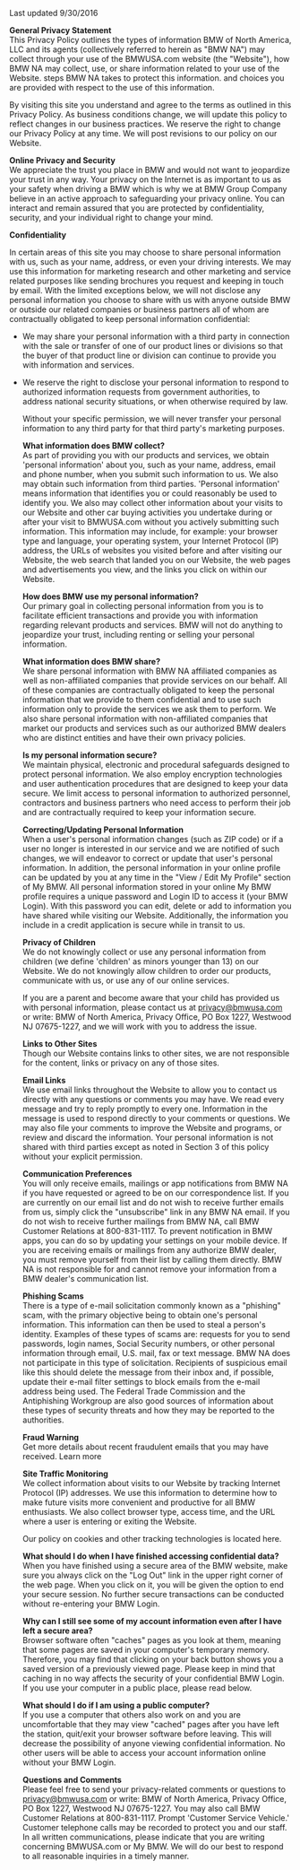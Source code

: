 Last updated 9/30/2016  
  
**General Privacy Statement**  
This Privacy Policy outlines the types of information BMW of North America, LLC and its agents (collectively referred to herein as "BMW NA") may collect through your use of the BMWUSA.com website (the "Website"), how BMW NA may collect, use, or share information related to your use of the Website. steps BMW NA takes to protect this information. and choices you are provided with respect to the use of this information.  
  
By visiting this site you understand and agree to the terms as outlined in this Privacy Policy. As business conditions change, we will update this policy to reflect changes in our business practices. We reserve the right to change our Privacy Policy at any time. We will post revisions to our policy on our Website.  
  
**Online Privacy and Security**  
We appreciate the trust you place in BMW and would not want to jeopardize your trust in any way. Your privacy on the Internet is as important to us as your safety when driving a BMW which is why we at BMW Group Company believe in an active approach to safeguarding your privacy online. You can interact and remain assured that you are protected by confidentiality, security, and your individual right to change your mind.  
  
**Confidentiality**  
  
In certain areas of this site you may choose to share personal information with us, such as your name, address, or even your driving interests. We may use this information for marketing research and other marketing and service related purposes like sending brochures you request and keeping in touch by email. With the limited exceptions below, we will not disclose any personal information you choose to share with us with anyone outside BMW or outside our related companies or business partners all of whom are contractually obligated to keep personal information confidential:  
  
*   We may share your personal information with a third party in connection with the sale or transfer of one of our product lines or divisions so that the buyer of that product line or division can continue to provide you with information and services.  
      
    
*   We reserve the right to disclose your personal information to respond to authorized information requests from government authorities, to address national security situations, or when otherwise required by law.  
      
    Without your specific permission, we will never transfer your personal information to any third party for that third party's marketing purposes.  
      
    **What information does BMW collect?**  
    As part of providing you with our products and services, we obtain 'personal information' about you, such as your name, address, email and phone number, when you submit such information to us. We also may obtain such information from third parties. 'Personal information' means information that identifies you or could reasonably be used to identify you. We also may collect other information about your visits to our Website and other car buying activities you undertake during or after your visit to BMWUSA.com without you actively submitting such information. This information may include, for example: your browser type and language, your operating system, your Internet Protocol (IP) address, the URLs of websites you visited before and after visiting our Website, the web search that landed you on our Website, the web pages and advertisements you view, and the links you click on within our Website.  
      
    **How does BMW use my personal information?**  
    Our primary goal in collecting personal information from you is to facilitate efficient transactions and provide you with information regarding relevant products and services. BMW will not do anything to jeopardize your trust, including renting or selling your personal information.  
      
    **What information does BMW share?**  
    We share personal information with BMW NA affiliated companies as well as non-affiliated companies that provide services on our behalf. All of these companies are contractually obligated to keep the personal information that we provide to them confidential and to use such information only to provide the services we ask them to perform. We also share personal information with non-affiliated companies that market our products and services such as our authorized BMW dealers who are distinct entities and have their own privacy policies.  
      
    **Is my personal information secure?**  
    We maintain physical, electronic and procedural safeguards designed to protect personal information. We also employ encryption technologies and user authentication procedures that are designed to keep your data secure. We limit access to personal information to authorized personnel, contractors and business partners who need access to perform their job and are contractually required to keep your information secure.  
      
    **Correcting/Updating Personal Information**  
    When a user's personal information changes (such as ZIP code) or if a user no longer is interested in our service and we are notified of such changes, we will endeavor to correct or update that user's personal information. In addition, the personal information in your online profile can be updated by you at any time in the "View / Edit My Profile" section of My BMW. All personal information stored in your online My BMW profile requires a unique password and Login ID to access it (your BMW Login). With this password you can edit, delete or add to information you have shared while visiting our Website. Additionally, the information you include in a credit application is secure while in transit to us.  
      
    **Privacy of Children**  
    We do not knowingly collect or use any personal information from children (we define 'children' as minors younger than 13) on our Website. We do not knowingly allow children to order our products, communicate with us, or use any of our online services.  
      
    If you are a parent and become aware that your child has provided us with personal information, please contact us at privacy@bmwusa.com or write: BMW of North America, Privacy Office, PO Box 1227, Westwood NJ 07675-1227, and we will work with you to address the issue.  
      
    **Links to Other Sites**  
    Though our Website contains links to other sites, we are not responsible for the content, links or privacy on any of those sites.  
      
    **Email Links**  
    We use email links throughout the Website to allow you to contact us directly with any questions or comments you may have. We read every message and try to reply promptly to every one. Information in the message is used to respond directly to your comments or questions. We may also file your comments to improve the Website and programs, or review and discard the information. Your personal information is not shared with third parties except as noted in Section 3 of this policy without your explicit permission.  
      
    **Communication Preferences**  
    You will only receive emails, mailings or app notifications from BMW NA if you have requested or agreed to be on our correspondence list. If you are currently on our email list and do not wish to receive further emails from us, simply click the "unsubscribe" link in any BMW NA email. If you do not wish to receive further mailings from BMW NA, call BMW Customer Relations at 800-831-1117. To prevent notification in BMW apps, you can do so by updating your settings on your mobile device. If you are receiving emails or mailings from any authorize BMW dealer, you must remove yourself from their list by calling them directly. BMW NA is not responsible for and cannot remove your information from a BMW dealer's communication list.  
      
    **Phishing Scams**  
    There is a type of e-mail solicitation commonly known as a "phishing" scam, with the primary objective being to obtain one's personal information. This information can then be used to steal a person's identity. Examples of these types of scams are: requests for you to send passwords, login names, Social Security numbers, or other personal information through email, U.S. mail, fax or text message. BMW NA does not participate in this type of solicitation. Recipients of suspicious email like this should delete the message from their inbox and, if possible, update their e-mail filter settings to block emails from the e-mail address being used. The Federal Trade Commission and the Antiphishing Workgroup are also good sources of information about these types of security threats and how they may be reported to the authorities.  
      
    **Fraud Warning**  
    Get more details about recent fraudulent emails that you may have received. Learn more  
      
    **Site Traffic Monitoring**  
    We collect information about visits to our Website by tracking Internet Protocol (IP) addresses. We use this information to determine how to make future visits more convenient and productive for all BMW enthusiasts. We also collect browser type, access time, and the URL where a user is entering or exiting the Website.  
      
    Our policy on cookies and other tracking technologies is located here.  
      
    **What should I do when I have finished accessing confidential data?**  
    When you have finished using a secure area of the BMW website, make sure you always click on the "Log Out" link in the upper right corner of the web page. When you click on it, you will be given the option to end your secure session. No further secure transactions can be conducted without re-entering your BMW Login.  
      
    **Why can I still see some of my account information even after I have left a secure area?**  
    Browser software often "caches" pages as you look at them, meaning that some pages are saved in your computer's temporary memory. Therefore, you may find that clicking on your back button shows you a saved version of a previously viewed page. Please keep in mind that caching in no way affects the security of your confidential BMW Login. If you use your computer in a public place, please read below.  
      
    **What should I do if I am using a public computer?**  
    If you use a computer that others also work on and you are uncomfortable that they may view "cached" pages after you have left the station, quit/exit your browser software before leaving. This will decrease the possibility of anyone viewing confidential information. No other users will be able to access your account information online without your BMW Login.  
      
    **Questions and Comments**  
    Please feel free to send your privacy-related comments or questions to privacy@bmwusa.com or write: BMW of North America, Privacy Office, PO Box 1227, Westwood NJ 07675-1227. You may also call BMW Customer Relations at 800-831-1117. Prompt 'Customer Service Vehicle.' Customer telephone calls may be recorded to protect you and our staff. In all written communications, please indicate that you are writing concerning BMWUSA.com or My BMW. We will do our best to respond to all reasonable inquiries in a timely manner.